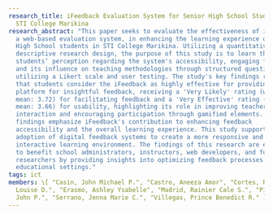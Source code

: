 ```yaml
---
research_title: iFeedback Evaluation System for Senior High School Students in
  STI College Marikina
research_abstract: "This paper seeks to evaluate the effectiveness of iFeedback,
  a web-based evaluation system, in enhancing the learning experience of Senior
  High School students in STI College Marikina. Utilizing a quantitative
  descriptive research design, the purpose of this study is to learn the
  students’ perception regarding the system's accessibility, engaging features,
  and its influence on teaching methodologies through structured questionnaires
  utilizing a Likert scale and user testing. The study's key findings reveal
  that students consider the iFeedback as highly effective for providing a
  platform for insightful feedback, receiving a 'Very Likely' rating (weighted
  mean: 3.72) for facilitating feedback and a 'Very Effective' rating (weighted
  mean: 3.66) for usability, highlighting its role in improving teacher-student
  interaction and encouraging participation through gamified elements. These
  findings emphasize iFeedback's contribution to enhancing feedback
  accessibility and the overall learning experience. This study supports the
  adoption of digital feedback systems to create a more responsive and
  interactive learning environment. The findings of this research are expected
  to benefit school administrators, instructors, web developers, and future
  researchers by providing insights into optimizing feedback processes in
  educational settings."
tags: ict
members: \[ "Casin, John Michael P.", "Castro, Aneeza Amor", "Cortes, Rafael
  Louise D.", "Erasmo, Ashley Ysabelle", "Madrid, Rainier Cale S.", "Piza, Nhiel
  John P.", "Serrano, Jenna Marie C.", "Villegas, Prince Benedict R." ]
---
```

